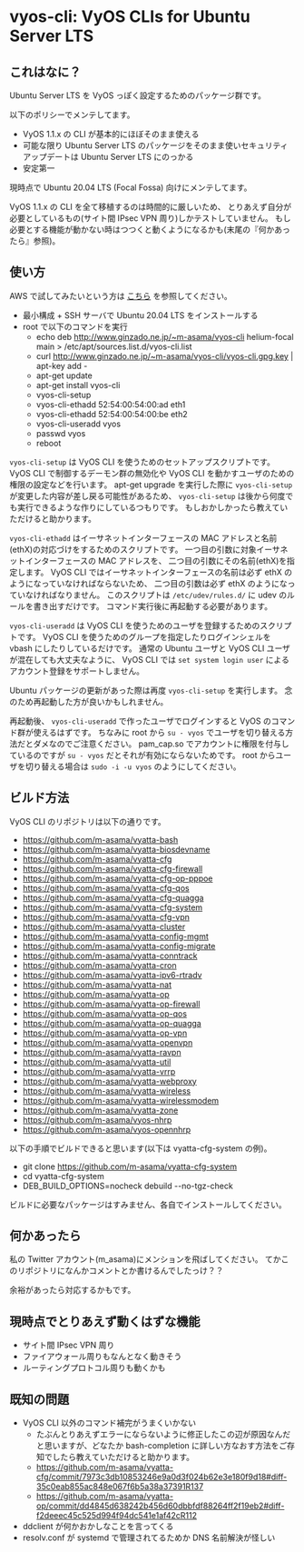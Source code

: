 vyos-cli: VyOS CLIs for Ubuntu Server LTS
=========================================

## これはなに？

Ubuntu Server LTS を VyOS っぽく設定するためのパッケージ群です。

以下のポリシーでメンテしてます。

- VyOS 1.1.x の CLI が基本的にほぼそのまま使える
- 可能な限り Ubuntu Server LTS のパッケージをそのまま使いセキュリティアップデートは Ubuntu Server LTS にのっかる
- 安定第一

現時点で Ubuntu 20.04 LTS (Focal Fossa) 向けにメンテしてます。

VyOS 1.1.x の CLI を全て移植するのは時間的に厳しいため、
とりあえず自分が必要としているもの(サイト間 IPsec VPN 周り)しかテストしていません。
もし必要とする機能が動かない時はつつくと動くようになるかも(末尾の『何かあったら』参照)。

## 使い方

AWS で試してみたいという方は [こちら](README.aws.md) を参照してください。

+ 最小構成 + SSH サーバで Ubuntu 20.04 LTS をインストールする
+ root で以下のコマンドを実行
  + echo deb http://www.ginzado.ne.jp/~m-asama/vyos-cli helium-focal main > /etc/apt/sources.list.d/vyos-cli.list
  + curl http://www.ginzado.ne.jp/~m-asama/vyos-cli/vyos-cli.gpg.key | apt-key add -
  + apt-get update
  + apt-get install vyos-cli
  + vyos-cli-setup
  + vyos-cli-ethadd 52:54:00:54:00:ad eth1
  + vyos-cli-ethadd 52:54:00:54:00:be eth2
  + vyos-cli-useradd vyos
  + passwd vyos
  + reboot

`vyos-cli-setup` は VyOS CLI を使うためのセットアップスクリプトです。
VyOS CLI で制御するデーモン群の無効化や VyOS CLI を動かすユーザのための権限の設定などを行います。
apt-get upgrade を実行した際に `vyos-cli-setup` が変更した内容が差し戻る可能性があるため、
`vyos-cli-setup` は後から何度でも実行できるような作りにしているつもりです。
もしおかしかったら教えていただけると助かります。

`vyos-cli-ethadd` はイーサネットインターフェースの MAC アドレスと名前(ethX)の対応づけをするためのスクリプトです。
一つ目の引数に対象イーサネットインターフェースの MAC アドレスを、
二つ目の引数にその名前(ethX)を指定します。
VyOS CLI ではイーサネットインターフェースの名前は必ず ethX のようになっていなければならないため、
二つ目の引数は必ず ethX のようになっていなければなりません。
このスクリプトは `/etc/udev/rules.d/` に udev のルールを書き出すだけです。
コマンド実行後に再起動する必要があります。

`vyos-cli-useradd` は VyOS CLI を使うためのユーザを登録するためのスクリプトです。
VyOS CLI を使うためのグループを指定したりログインシェルを vbash にしたりしているだけです。
通常の Ubuntu ユーザと VyOS CLI ユーザが混在しても大丈夫なように、
VyOS CLI では `set system login user` によるアカウント登録をサポートしません。

Ubuntu パッケージの更新があった際は再度 `vyos-cli-setup` を実行します。
念のため再起動した方が良いかもしれません。

再起動後、 `vyos-cli-useradd` で作ったユーザでログインすると VyOS のコマンド群が使えるはずです。
ちなみに root から `su - vyos` でユーザを切り替える方法だとダメなのでご注意ください。
pam_cap.so でアカウントに権限を付与しているのですが `su - vyos` だとそれが有効にならないためです。
root からユーザを切り替える場合は `sudo -i -u vyos` のようにしてください。

## ビルド方法

VyOS CLI のリポジトリは以下の通りです。

- https://github.com/m-asama/vyatta-bash
- https://github.com/m-asama/vyatta-biosdevname
- https://github.com/m-asama/vyatta-cfg
- https://github.com/m-asama/vyatta-cfg-firewall
- https://github.com/m-asama/vyatta-cfg-op-pppoe
- https://github.com/m-asama/vyatta-cfg-qos
- https://github.com/m-asama/vyatta-cfg-quagga
- https://github.com/m-asama/vyatta-cfg-system
- https://github.com/m-asama/vyatta-cfg-vpn
- https://github.com/m-asama/vyatta-cluster
- https://github.com/m-asama/vyatta-config-mgmt
- https://github.com/m-asama/vyatta-config-migrate
- https://github.com/m-asama/vyatta-conntrack
- https://github.com/m-asama/vyatta-cron
- https://github.com/m-asama/vyatta-ipv6-rtradv
- https://github.com/m-asama/vyatta-nat
- https://github.com/m-asama/vyatta-op
- https://github.com/m-asama/vyatta-op-firewall
- https://github.com/m-asama/vyatta-op-qos
- https://github.com/m-asama/vyatta-op-quagga
- https://github.com/m-asama/vyatta-op-vpn
- https://github.com/m-asama/vyatta-openvpn
- https://github.com/m-asama/vyatta-ravpn
- https://github.com/m-asama/vyatta-util
- https://github.com/m-asama/vyatta-vrrp
- https://github.com/m-asama/vyatta-webproxy
- https://github.com/m-asama/vyatta-wireless
- https://github.com/m-asama/vyatta-wirelessmodem
- https://github.com/m-asama/vyatta-zone
- https://github.com/m-asama/vyos-nhrp
- https://github.com/m-asama/vyos-opennhrp

以下の手順でビルドできると思います(以下は vyatta-cfg-system の例)。

+ git clone https://github.com/m-asama/vyatta-cfg-system
+ cd vyatta-cfg-system
+ DEB_BUILD_OPTIONS=nocheck debuild --no-tgz-check

ビルドに必要なパッケージはすみません、各自でインストールしてください。

## 何かあったら

私の Twitter アカウント(m_asama)にメンションを飛ばしてください。
てかこのリポジトリになんかコメントとか書けるんでしたっけ？？

余裕があったら対応するかもです。

## 現時点でとりあえず動くはずな機能

- サイト間 IPsec VPN 周り
- ファイアウォール周りもなんとなく動きそう
- ルーティングプロトコル周りも動くかも

## 既知の問題

- VyOS CLI 以外のコマンド補完がうまくいかない
  - たぶんとりあえずエラーにならないように修正したこの辺が原因なんだと思いますが、どなたか bash-completion に詳しい方なおす方法をご存知でしたら教えていただけると助かります。
  - https://github.com/m-asama/vyatta-cfg/commit/7973c3db10853246e9a0d3f024b62e3e180f9d18#diff-35c0eab855ac848e067f6b5a38a37391R137
  - https://github.com/m-asama/vyatta-op/commit/dd4845d638242b456d60dbbfdf88264ff2f19eb2#diff-f2deeec45c525d994f94dc541e1af42cR112
- ddclient が何かおかしなことを言ってくる
- resolv.conf が systemd で管理されてるためか DNS 名前解決が怪しい
